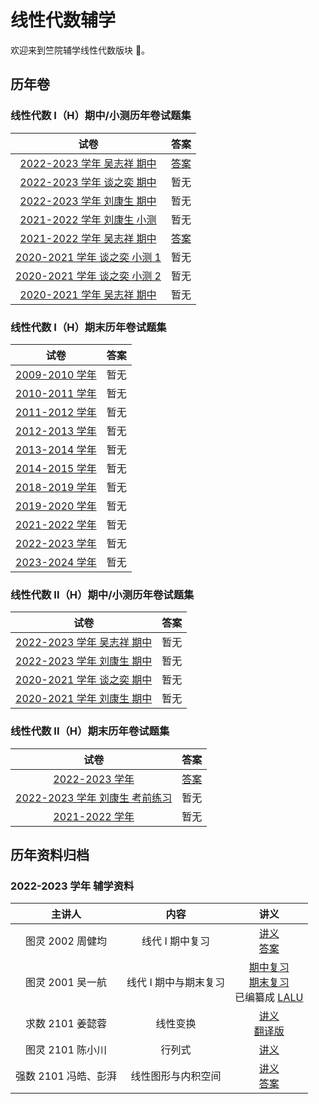 # 线性代数辅学

欢迎来到竺院辅学线性代数版块 🤗。

## 历年卷

### 线性代数 I（H）期中/小测历年卷试题集

|                                 试卷                                  |                        答案                        |
| :-------------------------------------------------------------------: | :------------------------------------------------: |
|   [2022-2023 学年 吴志祥 期中](exam/algebra1_2022_2023_wzx_mid.pdf)   | [答案](exam/algebra1_2022_2023_wzx_mid_answer.pdf) |
|   [2022-2023 学年 谈之奕 期中](exam/algebra1_2022_2023_tzy_mid.pdf)   |                        暂无                        |
|   [2022-2023 学年 刘康生 期中](exam/algebra1_2022_2023_lks_mid.pdf)   |                        暂无                        |
|  [2021-2022 学年 刘康生 小测](exam/algebra1_2021_2022_lks_test.pdf)   |                        暂无                        |
|   [2021-2022 学年 吴志祥 期中](exam/algebra1_2021_2022_wzx_mid.pdf)   | [答案](exam/algebra1_2021_2022_wzx_mid_answer.pdf) |
| [2020-2021 学年 谈之奕 小测 1](exam/algebra1_2020_2021_tzy_test1.pdf) |                        暂无                        |
| [2020-2021 学年 谈之奕 小测 2](exam/algebra1_2020_2021_tzy_test2.pdf) |                        暂无                        |
|   [2020-2021 学年 吴志祥 期中](exam/algebra1_2020_2021_wzx_mid.pdf)   |                        暂无                        |

### 线性代数 I（H）期末历年卷试题集

|                       试卷                        | 答案 |
| :-----------------------------------------------: | :--: |
| [2009-2010 学年](exam/algebra1_2009_2010_end.pdf) | 暂无 |
| [2010-2011 学年](exam/algebra1_2010_2011_end.pdf) | 暂无 |
| [2011-2012 学年](exam/algebra1_2011_2012_end.pdf) | 暂无 |
| [2012-2013 学年](exam/algebra1_2012_2013_end.pdf) | 暂无 |
| [2013-2014 学年](exam/algebra1_2013_2014_end.pdf) | 暂无 |
| [2014-2015 学年](exam/algebra1_2014_2015_end.pdf) | 暂无 |
| [2018-2019 学年](exam/algebra1_2018_2019_end.pdf) | 暂无 |
| [2019-2020 学年](exam/algebra1_2019_2020_end.pdf) | 暂无 |
| [2021-2022 学年](exam/algebra1_2021_2022_end.pdf) | 暂无 |
| [2022-2023 学年](exam/algebra1_2022_2023_end.pdf) | 暂无 |
| [2023-2024 学年](exam/algebra1_2023_2024_end.pdf) | 暂无 |


### 线性代数 II（H）期中/小测历年卷试题集

|                               试卷                                | 答案 |
| :---------------------------------------------------------------: | :--: |
| [2022-2023 学年 吴志祥 期中](exam/algebra2_2022_2023_wzx_mid.pdf) | 暂无 |
| [2022-2023 学年 刘康生 期中](exam/algebra2_2022_2023_lks_mid.pdf) | 暂无 |
| [2020-2021 学年 谈之奕 期中](exam/algebra2_2020_2021_tzy_mid.pdf) | 暂无 |
| [2020-2021 学年 刘康生 期中](exam/algebra2_2020_2021_lks_mid.pdf) | 暂无 |

### 线性代数 II（H）期末历年卷试题集

|                               试卷                                |                      答案                      |
| :---------------------------------------------------------------: | :--------------------------------------------: |
|         [2022-2023 学年](exam/algebra2_2022_2023_end.pdf)         | [答案](exam/algebra2_2022_2023_end_answer.pdf) |
| [2022-2023 学年 刘康生 考前练习](exam/algebra2_2022_2023_end.pdf) |                      暂无                      |
|         [2021-2022 学年](exam/algebra2_2021_2022_end.pdf)         |                      暂无                      |

## 历年资料归档

### 2022-2023 学年 辅学资料

|        主讲人        |         内容          |                                             讲义                                              |
| :------------------: | :-------------------: | :-------------------------------------------------------------------------------------------: |
|   图灵 2002 周健均   |    线代 I 期中复习    |                      [讲义](2023/mid.pdf)<br>[答案](2023/mid_answer.pdf)                      |
|   图灵 2001 吴一航   | 线代 I 期中与期末复习 |  [期中复习](2023/mid_2.pdf)<br>[期末复习](2023/end.pdf)<br>已编纂成 [LALU](../lalu/index.md)  |
|   求数 2101 姜懿蓉   |       线性变换        | [讲义](2023/linear_transformation.pdf)<br>[翻译版](2023/linear_transformation_translated.pdf) |
|   图灵 2101 陈小川   |        行列式         |                                 [讲义](2023/determinant.pdf)                                  |
| 强数 2101 冯皓、彭湃 |  线性图形与内积空间   |      [讲义](2023/inner_product_space.pdf)<br>[答案](2023/inner_product_space_answer.pdf)      |
